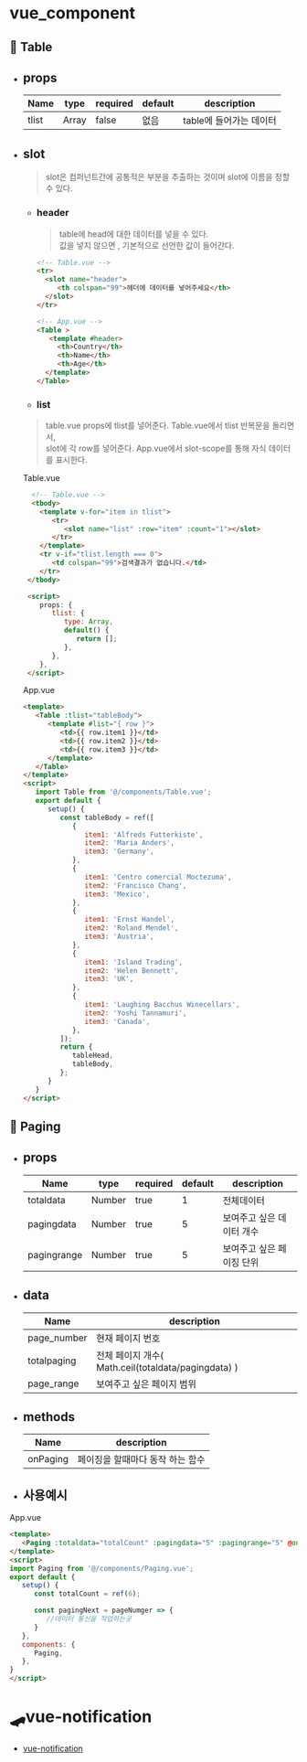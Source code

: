 # vue_component

## 🧤 Table
- ## props  
   |Name|type|required|default|description|
   |-----|-----|-----|-----|-----|
   |tlist|Array|false|없음|table에 들어가는 데이터| 
       
- ## slot  
  > slot은 컴퍼넌트간에 공통적은 부분을 추출하는 것이며 slot에 이름을 정할 수 있다.
  * ### **header**
    > table에 head에 대한 데이터를 넣을 수 있다.  
    값을 넣지 않으면 , 기본적으로 선언한 값이 들어간다.
    ```html
    <!-- Table.vue -->
    <tr>
      <slot name="header">
         <th colspan="99">헤더에 데이터를 넣어주세요</th>
      </slot>
    </tr>

    <!-- App.vue -->
    <Table >
       <template #header>
         <th>Country</th>
         <th>Name</th>
         <th>Age</th>
      </template>
    </Table>
    ```
  * ### **list**
   > table.vue props에 tlist를 넣어준다. Table.vue에서 tlist 반복문을 돌리면서,  
   slot에 각 row를 넣어준다. App.vue에서 slot-scope를 통해 자식 데이터를 표시한다.

  Table.vue 
  ```html script
    <!-- Table.vue -->
    <tbody>
      <template v-for="item in tlist">
         <tr>
            <slot name="list" :row="item" :count="1"></slot>
         </tr>
      </template>
      <tr v-if="tlist.length === 0">
         <td colspan="99">검색결과가 없습니다.</td>
      </tr>
   </tbody>

   <script>
      props: {
         tlist: {
            type: Array,
            default() {
               return [];
            },
         },
      },
   </script>
    ```

   App.vue 
   ```html script
   <template>
      <Table :tlist="tableBody">
         <template #list="{ row }">
            <td>{{ row.item1 }}</td>
            <td>{{ row.item2 }}</td>
            <td>{{ row.item3 }}</td>
         </template>
      </Table>
   </template>
   <script>
      import Table from '@/components/Table.vue';
      export default {
         setup() {
            const tableBody = ref([
               {
                  item1: 'Alfreds Futterkiste',
                  item2: 'Maria Anders',
                  item3: 'Germany',
               },
               {
                  item1: 'Centro comercial Moctezuma',
                  item2: 'Francisco Chang',
                  item3: 'Mexico',
               },
               {
                  item1: 'Ernst Handel',
                  item2: 'Roland Mendel',
                  item3: 'Austria',
               },
               {
                  item1: 'Island Trading',
                  item2: 'Helen Bennett',
                  item3: 'UK',
               },
               {
                  item1: 'Laughing Bacchus Winecellars',
                  item2: 'Yoshi Tannamuri',
                  item3: 'Canada',
               },
            ]);
            return {
               tableHead,
               tableBody,
            };
         }
      }
   </script>
    ```





## 🚓 Paging
- ## props  
   |Name|type|required|default|description|
   |---------|------|----|-|------|
   |totaldata|Number|true|1|전체데이터|
   |pagingdata|Number|true|5|보여주고 싶은 데이터 개수|
   |pagingrange|Number|true|5|보여주고 싶은 페이징 단위| 

- ## data     
   |Name|description|
   |-----------|------|
   |page_number|현재 페이지 번호|
   |totalpaging|전체 페이지 개수( Math.ceil(totaldata/pagingdata) )|
   |page_range|보여주고 싶은 페이지 범위|

- ## methods  
   |Name|description|
   |-----------|------|
   |onPaging|페이징을 할때마다 동작 하는 함수|


- ## 사용예시

App.vue
```html script
<template>
   <Paging :totaldata="totalCount" :pagingdata="5" :pagingrange="5" @onPaging="pagingNext"></Paging>
</template>   
<script>
import Paging from '@/components/Paging.vue';
export default {
   setup() {
      const totalCount = ref(6);

      const pagingNext = pageNumger => {
         //데이터 통신을 작업하는곳
      }
   },
   components: {
      Paging,
   },
}   
</script>
```



# 🛹vue-notification
 * [vue-notification](https://github.com/eorjs37/vue_component/src/descritpion/noti) 